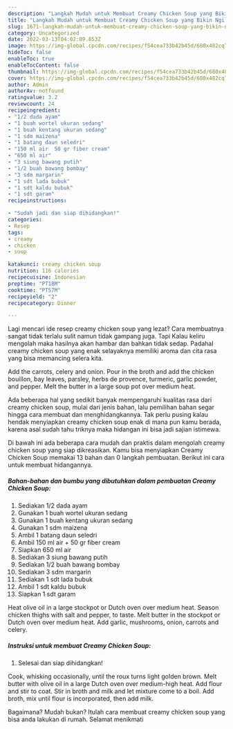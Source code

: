 ```yaml
---
description: "Langkah Mudah untuk Membuat Creamy Chicken Soup yang Bikin Ngiler, Buat Buka Puasa Lezat"
title: "Langkah Mudah untuk Membuat Creamy Chicken Soup yang Bikin Ngiler, Buat Buka Puasa Lezat"
slug: 1671-langkah-mudah-untuk-membuat-creamy-chicken-soup-yang-bikin-ngiler-buat-buka-puasa-lezat
category: Uncategorized
date: 2022-03-13T04:02:09.853Z
image: https://img-global.cpcdn.com/recipes/f54cea733b42b45d/680x482cq70/creamy-chicken-soup-foto-resep-utama.jpg
hideToc: false
enableToc: true
enableTocContent: false
thumbnail: https://img-global.cpcdn.com/recipes/f54cea733b42b45d/680x482cq70/creamy-chicken-soup-foto-resep-utama.jpg
cover: https://img-global.cpcdn.com/recipes/f54cea733b42b45d/680x482cq70/creamy-chicken-soup-foto-resep-utama.jpg
author: Admin
authorAv: notfound
ratingvalue: 3.2
reviewcount: 24
recipeingredient:
- "1/2 dada ayam"
- "1 buah wortel ukuran sedang"
- "1 buah kentang ukuran sedang"
- "1 sdm maizena"
- "1 batang daun seledri"
- "150 ml air  50 gr fiber cream"
- "650 ml air"
- "3 siung bawang putih"
- "1/2 buah bawang bombay"
- "3 sdm margarin"
- "1 sdt lada bubuk"
- "1 sdt kaldu bubuk"
- "1 sdt garam"
recipeinstructions:

- "Sudah jadi dan siap dihidangkan!"
categories:
- Resep
tags:
- creamy
- chicken
- soup

katakunci: creamy chicken soup 
nutrition: 116 calories
recipecuisine: Indonesian
preptime: "PT18M"
cooktime: "PT57M"
recipeyield: "2"
recipecategory: Dinner

---
```



Lagi mencari ide resep creamy chicken soup yang lezat? Cara membuatnya sangat tidak terlalu sulit namun tidak gampang juga. Tapi Kalau keliru mengolah maka hasilnya akan hambar dan bahkan tidak sedap. Padahal creamy chicken soup yang enak selayaknya memiliki aroma dan cita rasa yang bisa memancing selera kita.


Add the carrots, celery and onion. Pour in the broth and add the chicken bouillon, bay leaves, parsley, herbs de provence, turmeric, garlic powder, and pepper. Melt the butter in a large soup pot over medium heat.

Ada beberapa hal yang sedikit banyak mempengaruhi kualitas rasa dari creamy chicken soup, mulai dari jenis bahan, lalu pemilihan bahan segar hingga cara membuat dan menghidangkannya. Tak perlu pusing kalau hendak menyiapkan creamy chicken soup enak di mana pun kamu berada, karena asal sudah tahu triknya maka hidangan ini bisa jadi sajian istimewa.


Di bawah ini ada beberapa cara mudah dan praktis dalam mengolah creamy chicken soup yang siap dikreasikan. Kamu bisa menyiapkan Creamy Chicken Soup memakai 13 bahan dan 0 langkah pembuatan. Berikut ini cara untuk membuat hidangannya.

<!--inarticleads1-->

##### Bahan-bahan dan bumbu yang dibutuhkan dalam pembuatan Creamy Chicken Soup:

1. Sediakan 1/2 dada ayam
1. Gunakan 1 buah wortel ukuran sedang
1. Gunakan 1 buah kentang ukuran sedang
1. Gunakan 1 sdm maizena
1. Ambil 1 batang daun seledri
1. Ambil 150 ml air + 50 gr fiber cream
1. Siapkan 650 ml air
1. Sediakan 3 siung bawang putih
1. Sediakan 1/2 buah bawang bombay
1. Sediakan 3 sdm margarin
1. Sediakan 1 sdt lada bubuk
1. Ambil 1 sdt kaldu bubuk
1. Siapkan 1 sdt garam


Heat olive oil in a large stockpot or Dutch oven over medium heat. Season chicken thighs with salt and pepper, to taste. Melt butter in the stockpot or Dutch oven over medium heat. Add garlic, mushrooms, onion, carrots and celery. 

<!--inarticleads2-->

##### Instruksi untuk membuat Creamy Chicken Soup:


1. Selesai dan siap dihidangkan!

Cook, whisking occasionally, until the roux turns light golden brown. Melt butter with olive oil in a large Dutch oven over medium-high heat. Add flour and stir to coat. Stir in broth and milk and let mixture come to a boil. Add broth, mix until flour is incorporated, then add milk. 

Bagaimana? Mudah bukan? Itulah cara membuat creamy chicken soup yang bisa anda lakukan di rumah. Selamat menikmati
